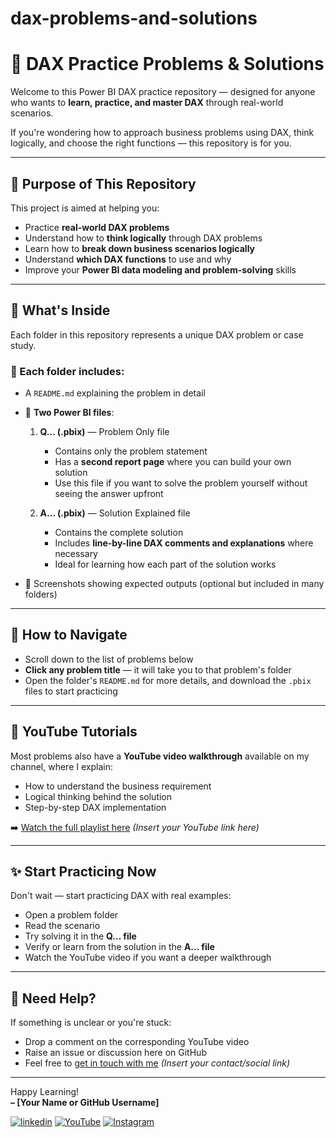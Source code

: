 # dax-problems-and-solutions
# 🧠 DAX Practice Problems & Solutions

Welcome to this Power BI DAX practice repository — designed for anyone who wants to **learn, practice, and master DAX** through real-world scenarios.

If you're wondering how to approach business problems using DAX, think logically, and choose the right functions — this repository is for you.

---

## 🎯 Purpose of This Repository

This project is aimed at helping you:

- Practice **real-world DAX problems**
- Understand how to **think logically** through DAX problems
- Learn how to **break down business scenarios logically**
- Understand **which DAX functions** to use and why
- Improve your **Power BI data modeling and problem-solving** skills

---

## 📂 What's Inside

Each folder in this repository represents a unique DAX problem or case study.

### 🧩 Each folder includes:

- A `README.md` explaining the problem in detail
- 📁 **Two Power BI files**:
  
  1. **Q... (.pbix)** — Problem Only file  
     - Contains only the problem statement  
     - Has a **second report page** where you can build your own solution  
     - Use this file if you want to solve the problem yourself without seeing the answer upfront

  2. **A... (.pbix)** — Solution Explained file  
     - Contains the complete solution  
     - Includes **line-by-line DAX comments and explanations** where necessary  
     - Ideal for learning how each part of the solution works

- 📸 Screenshots showing expected outputs (optional but included in many folders)

---

## 🔗 How to Navigate

- Scroll down to the list of problems below
- **Click any problem title** — it will take you to that problem's folder
- Open the folder's `README.md` for more details, and download the `.pbix` files to start practicing

---

## 🎥 YouTube Tutorials

Most problems also have a **YouTube video walkthrough** available on my channel, where I explain:

- How to understand the business requirement
- Logical thinking behind the solution
- Step-by-step DAX implementation

➡️ [Watch the full playlist here](#) *(Insert your YouTube link here)*

---

## ✨ Start Practicing Now

Don't wait — start practicing DAX with real examples:

- Open a problem folder
- Read the scenario
- Try solving it in the **Q... file**
- Verify or learn from the solution in the **A... file**
- Watch the YouTube video if you want a deeper walkthrough

---

## 🤝 Need Help?

If something is unclear or you're stuck:

- Drop a comment on the corresponding YouTube video
- Raise an issue or discussion here on GitHub
- Feel free to [get in touch with me](#) *(Insert your contact/social link)*

---

Happy Learning!  
**– [Your Name or GitHub Username]**







[![linkedin](https://img.shields.io/badge/linkedin-0A66C2?style=for-the-badge&logo=linkedin&logoColor=white)](https://www.linkedin.com/in/ahammed-jaleel-33772b5b/)
[![YouTube](https://img.shields.io/badge/youtube-FF0000?style=for-the-badge&logo=youtube&logoColor=white)](https://www.youtube.com/@mobsanalytics)
[![Instagram](https://img.shields.io/badge/instagram-C13584?style=for-the-badge&logo=instagram&logoColor=white)](https://www.instagram.com/mobsanalytics/)



